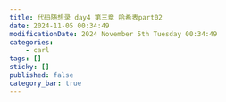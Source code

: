 ```yaml
---
title: 代码随想录 day4 第三章 哈希表part02
date: 2024-11-05 00:34:49
modificationDate: 2024 November 5th Tuesday 00:34:49
categories: 
	- carl
tags: []
sticky: []
published: false
category_bar: true
---               
```



